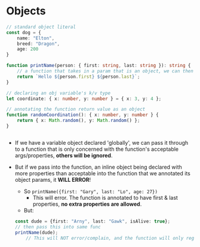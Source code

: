 # Objects


```ts
// standard object literal
const dog = {
    name: "Elton",
    breed: "Dragon",
    age: 200
}

function printName(person: { first: string, last: string }): string {
    // a function that takes in a param that is an object, we can then annotate its key value pairs
    return `Hello ${person.first} ${person.last}`;
}

// declaring an obj variable's k/v type
let coordinate: { x: number, y: number } = { x: 3, y: 4 };

// annotating the function return value as an object
function randomCoordination(): { x: number, y: number } {
    return { x: Math.random(), y: Math.random() };
}



```

- If we have a variable object declared 'globally', we can pass it through to a function that is only concerned with the function's acceptable args/properties, **others will be ignored**. 
- But if we pass into the function, an inline object being declared with more properties than acceptable into the function that we annotated its object params, it **WILL ERROR**! 
  
  - So `printName({first: "Gary", last: "Lo", age: 27})`
    - This will error. The function is annotated to have first & last properties, **no extra properties are allowed**.
  - But: 
  ```ts
  const dude = {first: "Arny", last: "Gawk", isAlive: true};
  // then pass this into same func
  printName(dude); 
      // This will NOT error/complain, and the function will only regard the relevant parameters based on function params annotation
  ```

